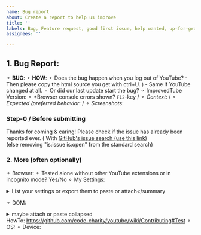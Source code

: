 ```yaml
---
name: Bug report
about: Create a report to help us improve
title: ''
labels: Bug, Feature request, good first issue, help wanted, up-for-grabs
assignees: ''

---
```


## 1. Bug Report:
 ⚬ **BUG**:   <!-- (clear/concise description) -->
 ⚬ **HOW**:   <!-- Steps to **reproduce**. (The bug might only happen with your settings or your browser?) -->
⚬ Does the bug happen when you log out of YouTube? - Then please copy the html source you get with ctrl+U. )  - Same if YouTube changed at all. 
   ⚬ Or did our last update start the bug? 
       ⚬  ImprovedTube Version: <!--  [ written at the top, in the stores & under our ⋮ icon>settings>version]   -->
 ⚬ *Browser console errors shown? `F12`-key
/  ⚬ *Context*:      <!-- (Additional context maybe)  --> 
/  ⚬ *Expected /preferred behavior*:
/  ⚬ *Screenshots*:   <!-- (maybe) -->   

### Step-0 / Before submitting
Thanks for coming & caring! Please check if the issue has already been reported ever.  ( With [GitHub's issue search (use this link)](https://github.com/ImprovedTube/ImprovedTube/issues?q=)  
(else removing "is:issue is:open" from the standard search)   <!-- 
( -  If it was posted before, you can answer/react there to give it your voice and move it up in the lists) 
( -  If the status is  "closed" (=fixed) recently, then Web Stores can be updated soon)
    ( - if  it was closed month or years ago, then it might reappeared & must be fixed again.) -->

### 2. More (often optionally) 
  <!--  &  MAYBE fill in more details to further increase our changes to solve the bug-->
 ⚬ Browser:        <!--  [e.g.  Chromium 83.0.4103.116  / Firefox / Safari / ...] -->
 ⚬ Tested alone without other YouTube extensions or in incognito mode?  Yes/No 
 ⚬ My Settings:  <details><summary>List your settings or export them to paste or attach</summary </details> 
  <!-- ImprovedTube-Extension -> Settings -> Backup & reset -> Export settings. 
                                                                 can delete/exclude YOUR BLOCKLIST if any `  -->  
 ⚬ DOM:  <details><summary>maybe attach or paste collapsed </summary> (here) </details>
          HowTo:  https://github.com/code-charity/youtube/wiki/Contributing#Test
⚬ OS:          <!--  [e.g. Linux Ubuntu 16 /  Windows 7 / Mac OSX /  iOS ]  -->
⚬ Device:    <!--  [if applicable e.g. iPhone6] -->

<!-- Many thanks & smiles !  -->

